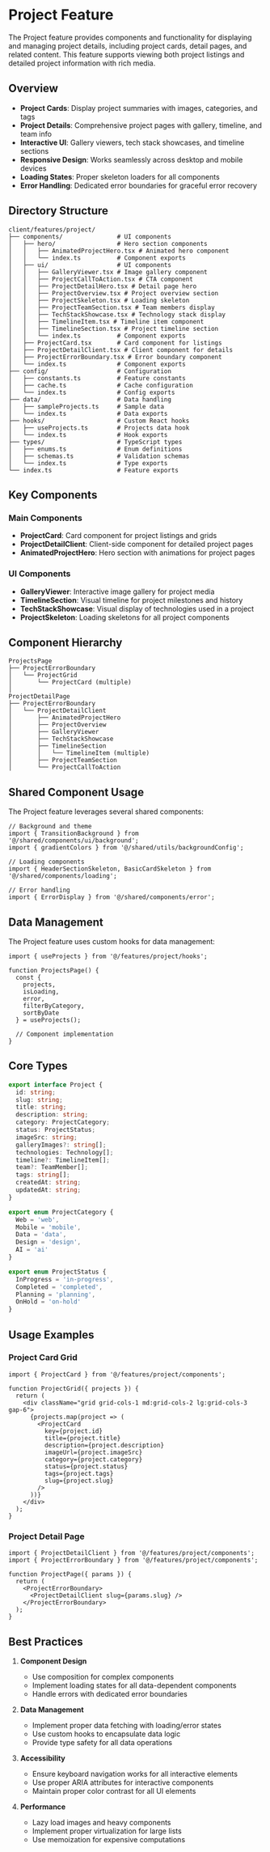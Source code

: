 # Project Feature

The Project feature provides components and functionality for displaying and managing project details, including project cards, detail pages, and related content. This feature supports viewing both project listings and detailed project information with rich media.

## Overview

- **Project Cards**: Display project summaries with images, categories, and tags
- **Project Details**: Comprehensive project pages with gallery, timeline, and team info
- **Interactive UI**: Gallery viewers, tech stack showcases, and timeline sections
- **Responsive Design**: Works seamlessly across desktop and mobile devices
- **Loading States**: Proper skeleton loaders for all components
- **Error Handling**: Dedicated error boundaries for graceful error recovery

## Directory Structure

```
client/features/project/
├── components/               # UI components
│   ├── hero/                 # Hero section components
│   │   ├── AnimatedProjectHero.tsx # Animated hero component
│   │   └── index.ts          # Component exports
│   ├── ui/                   # UI components
│   │   ├── GalleryViewer.tsx # Image gallery component
│   │   ├── ProjectCallToAction.tsx # CTA component
│   │   ├── ProjectDetailHero.tsx # Detail page hero
│   │   ├── ProjectOverview.tsx # Project overview section
│   │   ├── ProjectSkeleton.tsx # Loading skeleton
│   │   ├── ProjectTeamSection.tsx # Team members display
│   │   ├── TechStackShowcase.tsx # Technology stack display
│   │   ├── TimelineItem.tsx # Timeline item component
│   │   ├── TimelineSection.tsx # Project timeline section
│   │   └── index.ts          # Component exports
│   ├── ProjectCard.tsx       # Card component for listings
│   ├── ProjectDetailClient.tsx # Client component for details
│   ├── ProjectErrorBoundary.tsx # Error boundary component
│   └── index.ts              # Component exports
├── config/                   # Configuration
│   ├── constants.ts          # Feature constants
│   ├── cache.ts              # Cache configuration
│   └── index.ts              # Config exports
├── data/                     # Data handling
│   ├── sampleProjects.ts     # Sample data
│   └── index.ts              # Data exports
├── hooks/                    # Custom React hooks
│   ├── useProjects.ts        # Projects data hook
│   └── index.ts              # Hook exports
├── types/                    # TypeScript types
│   ├── enums.ts              # Enum definitions
│   ├── schemas.ts            # Validation schemas
│   └── index.ts              # Type exports
└── index.ts                  # Feature exports
```

## Key Components

### Main Components

- **ProjectCard**: Card component for project listings and grids
- **ProjectDetailClient**: Client-side component for detailed project pages
- **AnimatedProjectHero**: Hero section with animations for project pages

### UI Components

- **GalleryViewer**: Interactive image gallery for project media
- **TimelineSection**: Visual timeline for project milestones and history
- **TechStackShowcase**: Visual display of technologies used in a project
- **ProjectSkeleton**: Loading skeletons for all project components

## Component Hierarchy

```
ProjectsPage
├── ProjectErrorBoundary
│   └── ProjectGrid
│       └── ProjectCard (multiple)
│
ProjectDetailPage
├── ProjectErrorBoundary
│   └── ProjectDetailClient
│       ├── AnimatedProjectHero
│       ├── ProjectOverview
│       ├── GalleryViewer
│       ├── TechStackShowcase
│       ├── TimelineSection
│       │   └── TimelineItem (multiple)
│       ├── ProjectTeamSection
│       └── ProjectCallToAction
```

## Shared Component Usage

The Project feature leverages several shared components:

```tsx
// Background and theme
import { TransitionBackground } from '@/shared/components/ui/background';
import { gradientColors } from '@/shared/utils/backgroundConfig';

// Loading components
import { HeaderSectionSkeleton, BasicCardSkeleton } from '@/shared/components/loading';

// Error handling
import { ErrorDisplay } from '@/shared/components/error';
```

## Data Management

The Project feature uses custom hooks for data management:

```tsx
import { useProjects } from '@/features/project/hooks';

function ProjectsPage() {
  const { 
    projects,
    isLoading, 
    error, 
    filterByCategory,
    sortByDate
  } = useProjects();
  
  // Component implementation
}
```

## Core Types

```typescript
export interface Project {
  id: string;
  slug: string;
  title: string;
  description: string;
  category: ProjectCategory;
  status: ProjectStatus;
  imageSrc: string;
  galleryImages?: string[];
  technologies: Technology[];
  timeline?: TimelineItem[];
  team?: TeamMember[];
  tags: string[];
  createdAt: string;
  updatedAt: string;
}

export enum ProjectCategory {
  Web = 'web',
  Mobile = 'mobile',
  Data = 'data',
  Design = 'design',
  AI = 'ai'
}

export enum ProjectStatus {
  InProgress = 'in-progress',
  Completed = 'completed',
  Planning = 'planning',
  OnHold = 'on-hold'
}
```

## Usage Examples

### Project Card Grid

```tsx
import { ProjectCard } from '@/features/project/components';

function ProjectGrid({ projects }) {
  return (
    <div className="grid grid-cols-1 md:grid-cols-2 lg:grid-cols-3 gap-6">
      {projects.map(project => (
        <ProjectCard
          key={project.id}
          title={project.title}
          description={project.description}
          imageUrl={project.imageSrc}
          category={project.category}
          status={project.status}
          tags={project.tags}
          slug={project.slug}
        />
      ))}
    </div>
  );
}
```

### Project Detail Page

```tsx
import { ProjectDetailClient } from '@/features/project/components';
import { ProjectErrorBoundary } from '@/features/project/components';

function ProjectPage({ params }) {
  return (
    <ProjectErrorBoundary>
      <ProjectDetailClient slug={params.slug} />
    </ProjectErrorBoundary>
  );
}
```

## Best Practices

1. **Component Design**
   - Use composition for complex components
   - Implement loading states for all data-dependent components
   - Handle errors with dedicated error boundaries

2. **Data Management**
   - Implement proper data fetching with loading/error states
   - Use custom hooks to encapsulate data logic
   - Provide type safety for all data operations

3. **Accessibility**
   - Ensure keyboard navigation works for all interactive elements
   - Use proper ARIA attributes for interactive components
   - Maintain proper color contrast for all UI elements

4. **Performance**
   - Lazy load images and heavy components
   - Implement proper virtualization for large lists
   - Use memoization for expensive computations 